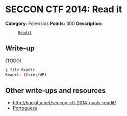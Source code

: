 # SECCON CTF 2014: Read it

**Category:** Forensics
**Points:** 300
**Description:**

> [`Readit`](http://files.quals.seccon.jp/Readit)

## Write-up

(TODO)

```bash
$ file Readit
Readit: (Corel/WP)
```

## Other write-ups and resources

* <http://hackitta.net/seccon-ctf-2014-quals-readit/>
* [Portoguese](https://ctf-br.org/wiki/seccon/seccon2014/f300-readit/)
